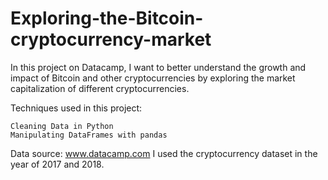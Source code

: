 # Exploring-the-Bitcoin-cryptocurrency-market

In this project on Datacamp, I want to better understand the growth and impact of Bitcoin and other cryptocurrencies by exploring the market capitalization of different cryptocurrencies.

Techniques used in this project:

    Cleaning Data in Python
    Manipulating DataFrames with pandas

Data source: www.datacamp.com I used the cryptocurrency dataset in the year of 2017 and 2018.


